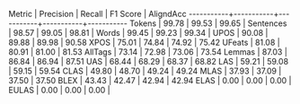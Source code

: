 Metric     | Precision |    Recall |  F1 Score | AligndAcc
-----------+-----------+-----------+-----------+-----------
Tokens     |     99.78 |     99.53 |     99.65 |
Sentences  |     98.57 |     99.05 |     98.81 |
Words      |     99.45 |     99.23 |     99.34 |
UPOS       |     90.08 |     89.88 |     89.98 |     90.58
XPOS       |     75.01 |     74.84 |     74.92 |     75.42
UFeats     |     81.08 |     80.91 |     81.00 |     81.53
AllTags    |     73.14 |     72.98 |     73.06 |     73.54
Lemmas     |     87.03 |     86.84 |     86.94 |     87.51
UAS        |     68.44 |     68.29 |     68.37 |     68.82
LAS        |     59.21 |     59.08 |     59.15 |     59.54
CLAS       |     49.80 |     48.70 |     49.24 |     49.24
MLAS       |     37.93 |     37.09 |     37.50 |     37.50
BLEX       |     43.43 |     42.47 |     42.94 |     42.94
ELAS       |      0.00 |      0.00 |      0.00 |
EULAS      |      0.00 |      0.00 |      0.00 |
